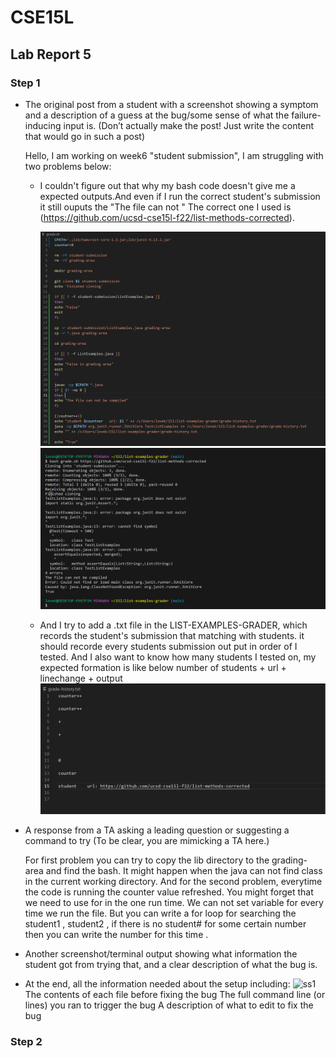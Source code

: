 # CSE15L
## Lab Report 5
### Step 1

+ The original post from a student with a screenshot showing a symptom and a description of a guess at the bug/some sense of what the failure-inducing input is. (Don’t actually make the post! Just write the content that would go in such a post)
  
  Hello, I am working on week6 "student submission", I am struggling with two problems below:

  + I couldn't figure out that why my bash code doesn't give me a expected outputs.And even if I run the correct student's submission it still ouputs the "The file can not "
  The correct one I used is (https://github.com/ucsd-cse15l-f22/list-methods-corrected).

    ![ss1](code1.png)
    ![ss1](output1.png)

  + And I try to add a .txt file in the LIST-EXAMPLES-GRADER, which records the student's submission that matching with students. it should recorde every students submission out put in order of I tested. And I also want to know how many students I tested on, my expected formation is like below 
    number of students  +  url  + linechange + output
    ![ss1](output2.png)


+ A response from a TA asking a leading question or suggesting a command to try (To be clear, you are mimicking a TA here.)

  For first problem you can try to copy the lib directory to the grading-area and find the bash. It might happen when the java can not find class in the current working directory.
  And for the second problem, everytime the code is running the counter value refreshed. You might forget that we need to use for in the one run time. We can not set variable for every time we run the file. But you can write a for loop for searching the student1 , student2 , if there is no student# for some certain number then you can write the number for this time .

+ Another screenshot/terminal output showing what information the student got from trying that, and a clear description of what the bug is.
+ At the end, all the information needed about the setup including:
![ss1](sturcture.png)  
The contents of each file before fixing the bug
The full command line (or lines) you ran to trigger the bug
A description of what to edit to fix the bug

### Step 2



